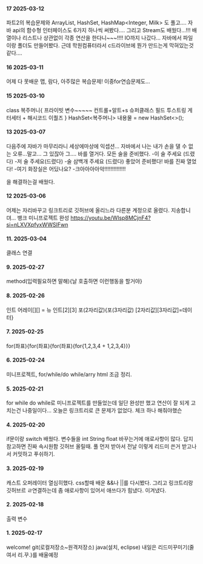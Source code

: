 #### 17 2025-03-12
파트2의 복습문제와 ArrayList<Milk>, HashSet<Milk>, HashMap<Integer, Milk> 도 풀고....
자바 api의 함수형 인터페이스도 6가지 하나씩 써봤다.... 
그리고 Stream도 배웠다...!!! 배열이나 리스트나 상관없이 각종 연산을 한다니~~~!!!! 
IO까지 나갔다... 자바에서 파일이랑 폴더도 만들어봤다. 근데 학원컴퓨터라서 c드라이브에 뭔가 만드는게 막혀있는것같다....
#### 16 2025-03-11
어제 다 못배운 맵, 람다, 아주많은 복습문제! 이중for연습문제도...
#### 15 2025-03-10
class 복주머니{
  프라이빗 변수~~~~~ 
  컨트롤+알트+s 슈퍼클래스 필드 투스트링 게터세터 + 해시코드 이퀄즈
}
HashSet<복주머니> 내용물 = new HashSet<>();

#### 13 2025-03-07
다음주에 자바가 마무리라니 세상에마상에
익셉션... 자바에서 나는 내가 손을 댈 수 없는 오류...말고... 그 있잖아 그....
바를 열거다. 모든 술을 준비했다.
-이 술 주세요 (드렸다)
-저 술 주세요(드렸다)
-술 삼백개 주세요 (드렸다)
좋았어 준비좼다! 바를 진짜 열었다!
-여기 화장실은 어딨나요?
-크아아아아악!!!!!!!!!!!!!!

을 해결하는걸 배웠다.

#### 12 2025-03-06
어제는 자리바꾸고 링크트리로 깃허브에 올리느라 다른분 계정으로 올렸다. 지송합니뎌...
뱅크 미니프로젝트 완성
https://youtu.be/WIsp8MCjnF4?si=nLXVXpfyxWWSIFwn 

#### 11. 2025-03-04
클래스 연결

#### 9. 2025-02-27
method(입력필요하면 말해){날 호출하면 이런행동을 할거야}

#### 8. 2025-02-26
인트 어레이[][] = 뉴 인트[2][3]  포(2자리값){포(3자리값) [2자리값][3자리값]=데이터}

#### 7. 2025-02-25
for(좌표){for(좌표){for(좌표){for{1,2,3,4 + 1,2,3,4}}}

#### 6. 2025-02-24
미니프로젝트, for/while/do while/arry html 조금 정리.

#### 5. 2025-02-21
for while do while로 미니프로젝트를 만들었는데 일단 완성만 했고 연산이 잘 되게 고치는건 나중일이다... 오늘은 링크트리로 큰 문제가 없었다. 체크 하나 해줘야했슨

#### 4. 2025-02-20
if문이랑 switch 배웠다. 변수들을 int String float 바꾸는거에 애로사항이 많다. 답지 참고하면 진짜 속시원함
깃허브 올릴때. 풀 먼저 받아서 전날 이렇게 리드미 쓴거 받고나서 커밋하고 푸쉬하기.

#### 3. 2025-02-19
캐스트 오퍼레이터 열심히했다. css할때 배운 &&나 ||를 다시봤다.
그리고 링크트리랑 깃허브르 ㄹ연결하는데 좀 애로사항이 있어서 애쓰다가 힘냈다. 이겨냈다.

#### 2. 2025-02-18
출력
변수

#### 1. 2025-02-17 
welcome!
git(로컬저장소~원격저장소)
java(설치, eclipse)
내일은 리드미꾸미기(줄여서 리.꾸.)를 배울예정
